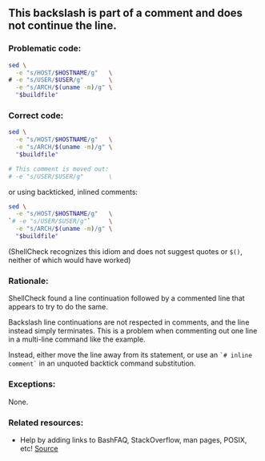 ## This backslash is part of a comment and does not continue the line.

### Problematic code:

```sh
sed \
  -e "s/HOST/$HOSTNAME/g"   \
# -e "s/USER/$USER/g"       \
  -e "s/ARCH/$(uname -m)/g" \
  "$buildfile"
```

### Correct code:


```sh
sed \
  -e "s/HOST/$HOSTNAME/g"   \
  -e "s/ARCH/$(uname -m)/g" \
  "$buildfile"

# This comment is moved out:
# -e "s/USER/$USER/g"       \
```

or using backticked, inlined comments:

```sh
sed \
  -e "s/HOST/$HOSTNAME/g"   \
`# -e "s/USER/$USER/g"`     \
  -e "s/ARCH/$(uname -m)/g" \
  "$buildfile"
```

(ShellCheck recognizes this idiom and does not suggest quotes or `$()`, neither of which would have worked)

### Rationale:

ShellCheck found a line continuation followed by a commented line that appears to try to do the same.

Backslash line continuations are not respected in comments, and the line instead simply terminates. This is a problem when commenting out one line in a multi-line command like the example.

Instead, either move the line away from its statement, or use an `` `# inline comment` `` in an unquoted backtick command substitution. 

### Exceptions:

None.

### Related resources:

* Help by adding links to BashFAQ, StackOverflow, man pages, POSIX, etc!
[Source](https://github.com/koalaman/shellcheck/wiki/SC1143)

